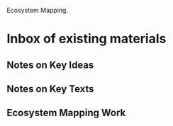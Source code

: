 Ecosystem Mapping.

# Inbox of existing materials

## Notes on Key Ideas

## Notes on Key Texts

## Ecosystem Mapping Work
